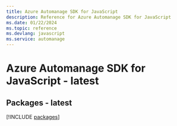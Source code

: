 ```yaml
---
title: Azure Automanage SDK for JavaScript
description: Reference for Azure Automanage SDK for JavaScript
ms.date: 01/22/2024
ms.topic: reference
ms.devlang: javascript
ms.service: automanage
---
```

# Azure Automanage SDK for JavaScript - latest
## Packages - latest
[!INCLUDE [packages](automanage-index.md)]